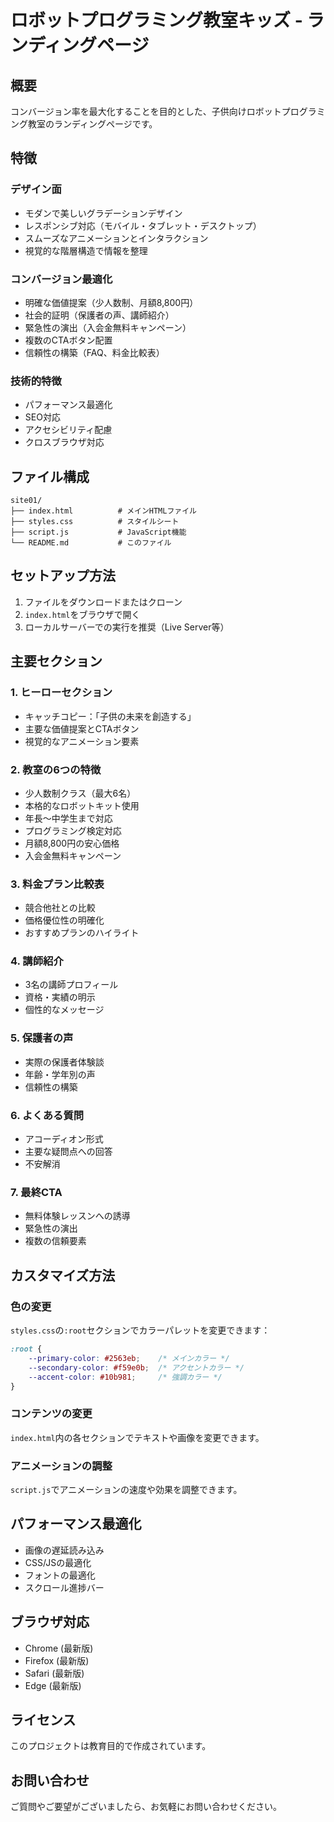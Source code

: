 # ロボットプログラミング教室キッズ - ランディングページ

## 概要

コンバージョン率を最大化することを目的とした、子供向けロボットプログラミング教室のランディングページです。

## 特徴

### デザイン面
- モダンで美しいグラデーションデザイン
- レスポンシブ対応（モバイル・タブレット・デスクトップ）
- スムーズなアニメーションとインタラクション
- 視覚的な階層構造で情報を整理

### コンバージョン最適化
- 明確な価値提案（少人数制、月額8,800円）
- 社会的証明（保護者の声、講師紹介）
- 緊急性の演出（入会金無料キャンペーン）
- 複数のCTAボタン配置
- 信頼性の構築（FAQ、料金比較表）

### 技術的特徴
- パフォーマンス最適化
- SEO対応
- アクセシビリティ配慮
- クロスブラウザ対応

## ファイル構成

```
site01/
├── index.html          # メインHTMLファイル
├── styles.css          # スタイルシート
├── script.js           # JavaScript機能
└── README.md           # このファイル
```

## セットアップ方法

1. ファイルをダウンロードまたはクローン
2. `index.html`をブラウザで開く
3. ローカルサーバーでの実行を推奨（Live Server等）

## 主要セクション

### 1. ヒーローセクション
- キャッチコピー：「子供の未来を創造する」
- 主要な価値提案とCTAボタン
- 視覚的なアニメーション要素

### 2. 教室の6つの特徴
- 少人数制クラス（最大6名）
- 本格的なロボットキット使用
- 年長～中学生まで対応
- プログラミング検定対応
- 月額8,800円の安心価格
- 入会金無料キャンペーン

### 3. 料金プラン比較表
- 競合他社との比較
- 価格優位性の明確化
- おすすめプランのハイライト

### 4. 講師紹介
- 3名の講師プロフィール
- 資格・実績の明示
- 個性的なメッセージ

### 5. 保護者の声
- 実際の保護者体験談
- 年齢・学年別の声
- 信頼性の構築

### 6. よくある質問
- アコーディオン形式
- 主要な疑問点への回答
- 不安解消

### 7. 最終CTA
- 無料体験レッスンへの誘導
- 緊急性の演出
- 複数の信頼要素

## カスタマイズ方法

### 色の変更
`styles.css`の`:root`セクションでカラーパレットを変更できます：

```css
:root {
    --primary-color: #2563eb;    /* メインカラー */
    --secondary-color: #f59e0b;  /* アクセントカラー */
    --accent-color: #10b981;     /* 強調カラー */
}
```

### コンテンツの変更
`index.html`内の各セクションでテキストや画像を変更できます。

### アニメーションの調整
`script.js`でアニメーションの速度や効果を調整できます。

## パフォーマンス最適化

- 画像の遅延読み込み
- CSS/JSの最適化
- フォントの最適化
- スクロール進捗バー

## ブラウザ対応

- Chrome (最新版)
- Firefox (最新版)
- Safari (最新版)
- Edge (最新版)

## ライセンス

このプロジェクトは教育目的で作成されています。

## お問い合わせ

ご質問やご要望がございましたら、お気軽にお問い合わせください。 